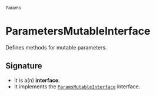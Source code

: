 <small>Params</small>

ParametersMutableInterface
==========================

Defines methods for mutable parameters.

Signature
---------

- It is a(n) **interface**.
- It implements the [`ParamsMutableInterface`](../Params/ParamsMutableInterface.md) interface.
